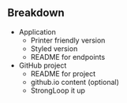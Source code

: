## Breakdown

* Application
  * Printer friendly version
  * Styled version
  * README for endpoints
* GitHub project
  * README for project
  * github.io content (optional)
  * StrongLoop it up
